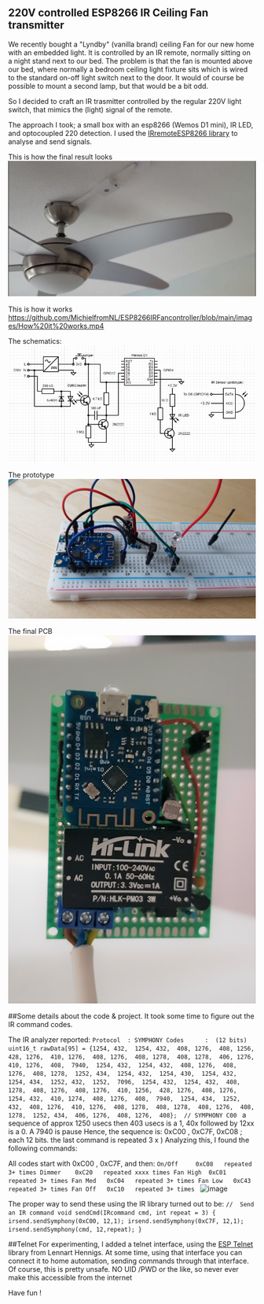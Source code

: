 ## 220V controlled ESP8266 IR Ceiling Fan transmitter 
We recently bought a  "Lyndby" (vanilla brand) ceiling Fan for our new home with an embedded light. It is controlled by an IR remote, normally sitting on a night stand next to our bed.
The problem is that the fan is mounted above our bed, where normally a bedroom ceiling light fixture sits which is wired to the standard on-off light switch next to the door.
It would of course be possible to mount a second lamp, but that would be a bit odd.

So I decided to craft an IR trasmitter controlled by the regular 220V light switch, that mimics the (light) signal of the remote.

The approach I took;  a small box with an esp8266 (Wemos D1 mini), IR LED, and optocoupled 220 detection.
I used the [IRremoteESP8266 library](https://github.com/crankyoldgit/IRremoteESP8266) to analyse and send signals.

This is how the final result looks
![This is how it looks](/images/Main%20pic.jpg)  

This is how it works
https://github.com/MichielfromNL/ESP8266IRFancontroller/blob/main/images/How%20it%20works.mp4

The schematics:
![The schematics](/images/Schematics%20IR%20Fan.jpg)

The prototype
![The Prototype](/images/Prototype.jpeg)

The final PCB
![The PCB](/images/PCB.jpg)


##Some details about the code & project.
It took some time to figure out the IR command codes.

The IR analyzer reported: 
`Protocol  : SYMPHONY
Codes      :  (12 bits)
uint16_t rawData[95] = {1254, 432,  1254, 432,  408, 1276,  408, 1256,  428, 1276,  410, 1276,  408, 1276,  408, 1278,  408, 1278,  406, 1276,  410, 1276,  408, 
7940,  1254, 432,  1254, 432,  408, 1276,  408, 1276,  408, 1278,  1252, 434,  1254, 432,  1254, 430,  1254, 432,  1254, 434,  1252, 432,  1252, 
7096,  1254, 432,  1254, 432,  408, 1278,  408, 1276,  408, 1276,  410, 1256,  428, 1276,  408, 1276,  1254, 432,  410, 1274,  408, 1276,  408, 
7940,  1254, 434,  1252, 432,  408, 1276,  410, 1276,  408, 1278,  408, 1278,  408, 1276,  408, 1278,  1252, 434,  406, 1276,  408, 1276,  408};  // SYMPHONY C00
`
a sequence of approx 1250 usecs then 403 usecs is a 1, 40x followed by 12xx is a 0.  A 7940 is pause
Hence, the sequence is:  0xC00 , 0xC7F, 0xC08 ; each 12 bits.  the last command is  repeated 3 x )
Analyzing this, I found the following commands:

All codes start with 0xC00 , 0xC7F, and then:
`On/Off  	0xC08   repeated 3+ times
Dimmer	  0xC20   repeated xxxx times
Fan High  0xC01   repeated 3+ times
Fan Med   0xC04   repeated 3+ times
Fan Low   0xC43   repeated 3+ times
Fan Off	  0xC10   repeated 3+ times
`
![image](https://user-images.githubusercontent.com/80706499/137891934-c97163ce-37df-450b-a9c0-77ea92459cf7.png)

The proper way to send these using the IR library turned out to be:
`//  Send an IR command
void sendCmd(IRcommand cmd, int repeat = 3) {
    irsend.sendSymphony(0xC00, 12,1);
    irsend.sendSymphony(0xC7F, 12,1);
    irsend.sendSymphony(cmd, 12,repeat);
}`


##Telnet
For experimenting, I added a telnet interface, using the [ESP Telnet](https://github.com/LennartHennigs/ESPTelnet) library from Lennart Hennigs.
At some time, using that interface you can connect it to home automation, sending commands through that interface.
Of course, this is pretty unsafe. NO UID /PWD or the like, so never ever make this accessible from the internet

Have fun !


<!---
MichielfromNL/MichielfromNL is a ✨ special ✨ repository because its `README.md` (this file) appears on your GitHub profile.
You can click the Preview link to take a look at your changes.
--->
